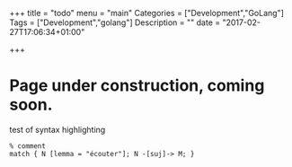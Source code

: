 +++
title = "todo"
menu = "main"
Categories = ["Development","GoLang"]
Tags = ["Development","golang"]
Description = ""
date = "2017-02-27T17:06:34+01:00"

+++

# Page under construction, coming soon.

test of syntax highlighting
~~~grew
% comment
match { N [lemma = "écouter"]; N -[suj]-> M; }
~~~
